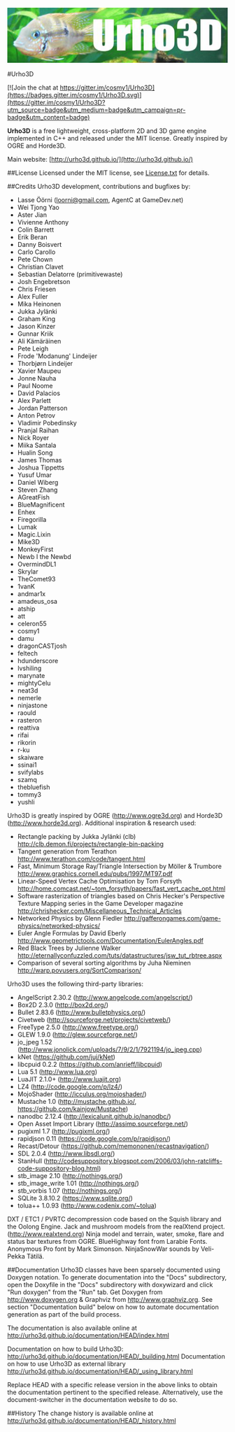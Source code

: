 ![Urho3D logo](https://raw.githubusercontent.com/urho3d/Urho3D/master/bin/Data/Textures/LogoLarge.png)

#Urho3D

[![Join the chat at https://gitter.im/cosmy1/Urho3D](https://badges.gitter.im/cosmy1/Urho3D.svg)](https://gitter.im/cosmy1/Urho3D?utm_source=badge&utm_medium=badge&utm_campaign=pr-badge&utm_content=badge)

**Urho3D** is a free lightweight, cross-platform 2D and 3D game engine implemented in C++ and released under the MIT license. Greatly inspired by OGRE and Horde3D.

Main website: [http://urho3d.github.io/](http://urho3d.github.io/)

##License
Licensed under the MIT license, see [License.txt](https://github.com/urho3d/Urho3D/blob/master/License.txt) for details.

##Credits
Urho3D development, contributions and bugfixes by:
- Lasse Öörni (loorni@gmail.com, AgentC at GameDev.net)
- Wei Tjong Yao
- Aster Jian
- Vivienne Anthony
- Colin Barrett
- Erik Beran
- Danny Boisvert
- Carlo Carollo
- Pete Chown
- Christian Clavet
- Sebastian Delatorre (primitivewaste)
- Josh Engebretson
- Chris Friesen
- Alex Fuller
- Mika Heinonen
- Jukka Jylänki
- Graham King
- Jason Kinzer
- Gunnar Kriik
- Ali Kämäräinen
- Pete Leigh
- Frode 'Modanung' Lindeijer
- Thorbjørn Lindeijer
- Xavier Maupeu
- Jonne Nauha
- Paul Noome
- David Palacios
- Alex Parlett
- Jordan Patterson
- Anton Petrov
- Vladimir Pobedinsky
- Pranjal Raihan
- Nick Royer
- Miika Santala
- Hualin Song
- James Thomas
- Joshua Tippetts
- Yusuf Umar
- Daniel Wiberg
- Steven Zhang
- AGreatFish
- BlueMagnificent
- Enhex
- Firegorilla
- Lumak
- Magic.Lixin
- Mike3D
- MonkeyFirst
- Newb I the Newbd
- OvermindDL1
- Skrylar
- TheComet93
- 1vanK
- andmar1x
- amadeus_osa
- atship
- att
- celeron55
- cosmy1
- damu
- dragonCASTjosh
- feltech
- hdunderscore
- lvshiling
- marynate
- mightyCelu
- neat3d
- nemerle
- ninjastone
- raould
- rasteron
- reattiva
- rifai
- rikorin
- r-ku
- skaiware
- ssinai1
- svifylabs
- szamq
- thebluefish
- tommy3
- yushli

Urho3D is greatly inspired by OGRE (http://www.ogre3d.org) and Horde3D
(http://www.horde3d.org). Additional inspiration & research used:
- Rectangle packing by Jukka Jylänki (clb)
  http://clb.demon.fi/projects/rectangle-bin-packing
- Tangent generation from Terathon
  http://www.terathon.com/code/tangent.html
- Fast, Minimum Storage Ray/Triangle Intersection by Möller & Trumbore
  http://www.graphics.cornell.edu/pubs/1997/MT97.pdf
- Linear-Speed Vertex Cache Optimisation by Tom Forsyth
  http://home.comcast.net/~tom_forsyth/papers/fast_vert_cache_opt.html
- Software rasterization of triangles based on Chris Hecker's
  Perspective Texture Mapping series in the Game Developer magazine
  http://chrishecker.com/Miscellaneous_Technical_Articles
- Networked Physics by Glenn Fiedler
  http://gafferongames.com/game-physics/networked-physics/
- Euler Angle Formulas by David Eberly
  http://www.geometrictools.com/Documentation/EulerAngles.pdf
- Red Black Trees by Julienne Walker
  http://eternallyconfuzzled.com/tuts/datastructures/jsw_tut_rbtree.aspx
- Comparison of several sorting algorithms by Juha Nieminen
  http://warp.povusers.org/SortComparison/

Urho3D uses the following third-party libraries:
- AngelScript 2.30.2 (http://www.angelcode.com/angelscript/)
- Box2D 2.3.0 (http://box2d.org/)
- Bullet 2.83.6 (http://www.bulletphysics.org/)
- Civetweb (http://sourceforge.net/projects/civetweb/)
- FreeType 2.5.0 (http://www.freetype.org/)
- GLEW 1.9.0 (http://glew.sourceforge.net/)
- jo_jpeg 1.52 (http://www.jonolick.com/uploads/7/9/2/1/7921194/jo_jpeg.cpp)
- kNet (https://github.com/juj/kNet)
- libcpuid 0.2.2 (https://github.com/anrieff/libcpuid)
- Lua 5.1 (http://www.lua.org)
- LuaJIT 2.1.0+ (http://www.luajit.org)
- LZ4 (http://code.google.com/p/lz4/)
- MojoShader (http://icculus.org/mojoshader/)
- Mustache 1.0 (http://mustache.github.io/, https://github.com/kainjow/Mustache)
- nanodbc 2.12.4 (http://lexicalunit.github.io/nanodbc/)
- Open Asset Import Library (http://assimp.sourceforge.net/)
- pugixml 1.7 (http://pugixml.org/)
- rapidjson 0.11 (https://code.google.com/p/rapidjson/)
- Recast/Detour (https://github.com/memononen/recastnavigation/)
- SDL 2.0.4 (http://www.libsdl.org/)
- StanHull (http://codesuppository.blogspot.com/2006/03/john-ratcliffs-code-suppository-blog.html)
- stb_image 2.10 (http://nothings.org/)
- stb_image_write 1.01 (http://nothings.org/)
- stb_vorbis 1.07 (http://nothings.org/)
- SQLite 3.8.10.2 (https://www.sqlite.org/)
- tolua++ 1.0.93 (http://www.codenix.com/~tolua)

DXT / ETC1 / PVRTC decompression code based on the Squish library and the Oolong
Engine.
Jack and mushroom models from the realXtend project. (http://www.realxtend.org)
Ninja model and terrain, water, smoke, flare and status bar textures from OGRE.
BlueHighway font from Larabie Fonts.
Anonymous Pro font by Mark Simonson.
NinjaSnowWar sounds by Veli-Pekka Tätilä.

##Documentation
Urho3D classes have been sparsely documented using Doxygen notation. To
generate documentation into the "Docs" subdirectory, open the Doxyfile in the
"Docs" subdirectory with doxywizard and click "Run doxygen" from the "Run" tab.
Get Doxygen from http://www.doxygen.org & Graphviz from http://www.graphviz.org.
See section "Documentation build" below on how to automate documentation
generation as part of the build process.

The documentation is also available online at
  http://urho3d.github.io/documentation/HEAD/index.html

Documentation on how to build Urho3D:
  http://urho3d.github.io/documentation/HEAD/_building.html
Documentation on how to use Urho3D as external library
  http://urho3d.github.io/documentation/HEAD/_using_library.html

Replace HEAD with a specific release version in the above links to obtain the
documentation pertinent to the specified release. Alternatively, use the
document-switcher in the documentation website to do so.

##History
The change history is available online at
  http://urho3d.github.io/documentation/HEAD/_history.html
